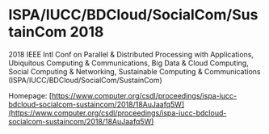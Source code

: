 # ISPA/IUCC/BDCloud/SocialCom/SustainCom 2018

2018 IEEE Intl Conf on Parallel & Distributed Processing with Applications, Ubiquitous Computing & Communications, Big Data & Cloud Computing, Social Computing & Networking, Sustainable Computing & Communications (ISPA/IUCC/BDCloud/SocialCom/SustainCom)

Homepage: [https://www.computer.org/csdl/proceedings/ispa-iucc-bdcloud-socialcom-sustaincom/2018/18AuJaafq5W](https://www.computer.org/csdl/proceedings/ispa-iucc-bdcloud-socialcom-sustaincom/2018/18AuJaafq5W)
